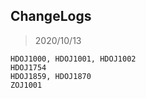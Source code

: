## ChangeLogs

> 2020/10/13

```
HDOJ1000, HDOJ1001, HDOJ1002
HDOJ1754
HDOJ1859, HDOJ1870
ZOJ1001
```


